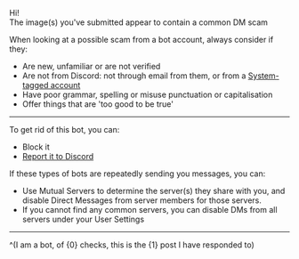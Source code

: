 Hi!  
The image(s) you've submitted appear to contain a common DM scam

When looking at a possible scam from a bot account, always consider if they:

- Are new, unfamiliar or are not verified
- Are not from Discord: not through email from them, or from a [System-tagged account](https://support.discord.com/hc/en-us/articles/360036118732)
- Have poor grammar, spelling or misuse punctuation or capitalisation
- Offer things that are 'too good to be true'

- - -

To get rid of this bot, you can:

- Block it
- [Report it to Discord](https://support.discord.com/hc/en-us/articles/360000291932-How-to-Properly-Report-Issues-to-Trust-Safety)

If these types of bots are repeatedly sending you messages, you can:

- Use Mutual Servers to determine the server(s) they share with you, and disable Direct Messages from server members for those servers.
- If you cannot find any common servers, you can disable DMs from all servers under your User Settings

- - -

^(I am a bot, of {0} checks, this is the {1} post I have responded to)